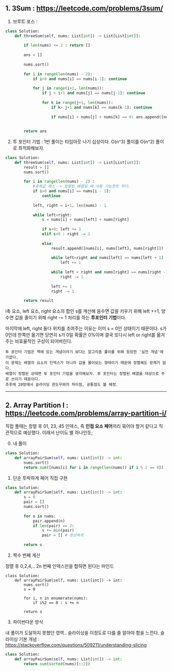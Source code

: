 ## 1. 3Sum : https://leetcode.com/problems/3sum/

1. 브루트 포스 :

```Python
class Solution:
    def threeSum(self, nums: List[int]) -> List[List[int]]:
        
        if len(nums) <= 2 : return []
        
        ans = []
        
        nums.sort()
        
        for i in range(len(nums) - 2):
            if i>0 and nums[i] == nums[i-1]: continue
            
            for j in range(i+1, len(nums)):
                if j > i+1 and nums[j] == nums[j-1]: continue
            
                for k in range(j+1, len(nums)):
                    if k> j+1 and nums[k] == nums[k-1]: continue
                    
                    if nums[i] + nums[j] + nums[k] == 0: ans.append([nums[i], nums[j], nums[k]])
        
        
        return ans

```


2. 투 포인터 기법 :
1번 풀이는 타임아웃 나기 십상이다. O(n^3) 풀이를 O(n^2) 풀이로 최적화해보자.

```Python
class Solution:
    def threeSum(self, nums: List[int]) -> List[List[int]]:
        result = []
        nums.sort()
        
        for i in range(len(nums) - 2) :
            #중복값 패스 -> 정렬된 배열일 때 사용 가능한듯 하다.
            if i>0 and nums[i] == nums[i - 1]: 
                continue
                
            left, right = i+1, len(nums) - 1
            
            while left<right:
                s = nums[i] + nums[left] + nums[right]
                
                if s>0: left += 1
                elif s<0 : right -= 1
                    
                else:
                    result.append([nums[i], nums[left], nums[right]])
                    
                    while left<right and nums[left] == nums[left + 1] :
                        left += 1
                        
                    while left < right and nums[right] == nums[right -1]:
                        right -= 1
                    
                    left += 1
                    right -= 1
            
        return result
```

i축 요소, left 요소, right 요소의 합인 s를 계산해 음수면 값을 키우기 위해 left +=1, 양수면 값을 줄이기 위해 right -= 1 처리를 하는 **투포인터 기법**이다.

마지막에 left, right 둘다 위치를 조여주는 이유는 이미 s = 0인 상태이기 때문이다. s가 0인데 
한쪽만 옮기면 당연히 s가 0일 확률은 0%이며 결국 또다시 left or right를 옮겨주는 비효율적인 구성이 되어버린다. 

    투 포인터 기법은 책에 있는 개념이라기 보다는 알고리즘 풀이를 위해 등장한 '실전 개념'에 가깝다.
    이 문제는 배열의 요소의 인덱스가 아니라 값을 물어보는 형태이기 때문에 정렬해도 문제가 없다.
    배열이 정렬된 상태면 투 포인터 기법을 생각해보자. 투 포인터는 정렬된 배열을 대상으로 주로 쓰이기 때문이다.
    추후에 20장에서 슬라이딩 윈도우와의 차이점, 공통점도 볼 예정.


---


## 2. Array Partition I : https://leetcode.com/problems/array-partition-i/

직접 풀때는 정렬 후 01, 23, 45 인덱스, 즉 **인접 요소 페어**끼리 묶어야 할거 같다고 직관적으로 예상했다. 이래서 난이도 별 하나인듯;

0. 내 풀이
```python 
class Solution:
    def arrayPairSum(self, nums: List[int]) -> int:
        nums.sort()
        return sum([nums[i] for i in range(len(nums)) if i % 2 == 0])
```

1. 단순 투박하게 페어 직접 구현  

```python  
class Solution:
    def arrayPairSum(self, nums: List[int]) -> int:
        s = 0
        pair = []
        nums.sort()
        
        for n in nums:
            pair.append(n)
            if len(pair) == 2:
                s += min(pair)
                pair = [] # 원상복귀
        
        return s
```


2. 짝수 번째 계산

정렬 후 0,2,4,.. 2n 번째 인덱스만을 합하면 된다는 마인드
```
class Solution:
    def arrayPairSum(self, nums: List[int]) -> int:
        nums.sort()
        s = 0
        
        for i, n in enumerate(nums):
            if i%2 == 0 : s += n
                
        return s
```

3. 파이썬다운 방식

내 풀이가 도달하지 못했던 영역.. 슬라이싱을 이정도로 다룰 줄 알아야 함을 느낀다.
슬라이싱 기본 개념 : https://stackoverflow.com/questions/509211/understanding-slicing

```python
class Solution:
    def arrayPairSum(self, nums: List[int]) -> int:
        return sum(sorted(nums)[::2])
```

